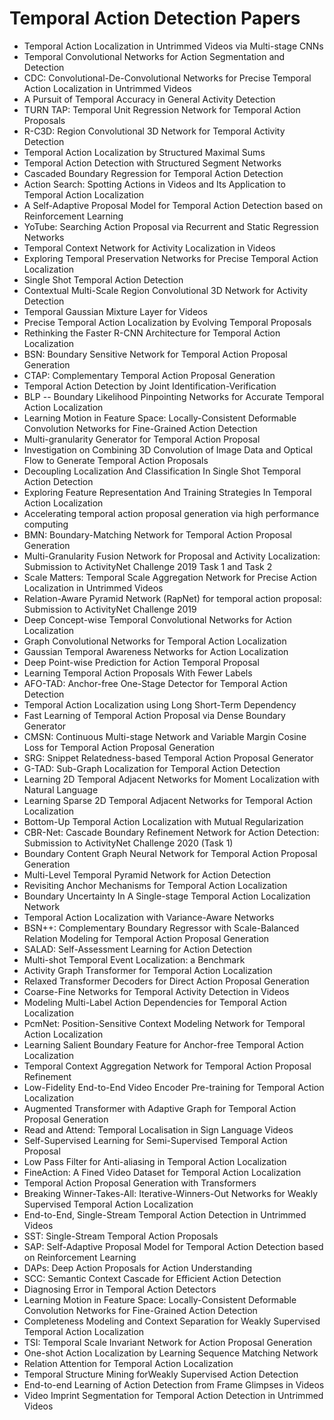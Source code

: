 # Temporal Action Detection Papers

<ul>

                             

 <li><a target="_blank" href="https://github.com/manjunath5496/Temporal-Action-Detection-Papers/blob/master/t(1).pdf" style="text-decoration:none;">Temporal Action Localization in Untrimmed Videos via Multi-stage CNNs</a></li>

 <li><a target="_blank" href="https://github.com/manjunath5496/Temporal-Action-Detection-Papers/blob/master/t(2).pdf" style="text-decoration:none;">Temporal Convolutional Networks for Action Segmentation and Detection</a></li>

<li><a target="_blank" href="https://github.com/manjunath5496/Temporal-Action-Detection-Papers/blob/master/t(3).pdf" style="text-decoration:none;">CDC: Convolutional-De-Convolutional Networks for Precise Temporal Action Localization in Untrimmed Videos</a></li>
 <li><a target="_blank" href="https://github.com/manjunath5496/Temporal-Action-Detection-Papers/blob/master/t(4).pdf" style="text-decoration:none;">A Pursuit of Temporal Accuracy in General Activity Detection</a></li>                              
<li><a target="_blank" href="https://github.com/manjunath5496/Temporal-Action-Detection-Papers/blob/master/t(5).pdf" style="text-decoration:none;">TURN TAP: Temporal Unit Regression Network for Temporal Action Proposals</a></li>
<li><a target="_blank" href="https://github.com/manjunath5496/Temporal-Action-Detection-Papers/blob/master/t(6).pdf" style="text-decoration:none;">R-C3D: Region Convolutional 3D Network for Temporal Activity Detection</a></li>
 <li><a target="_blank" href="https://github.com/manjunath5496/Temporal-Action-Detection-Papers/blob/master/t(7).pdf" style="text-decoration:none;">Temporal Action Localization by Structured Maximal Sums</a></li>

 <li><a target="_blank" href="https://github.com/manjunath5496/Temporal-Action-Detection-Papers/blob/master/t(8).pdf" style="text-decoration:none;"> Temporal Action Detection with Structured Segment Networks</a></li>
   <li><a target="_blank" href="https://github.com/manjunath5496/Temporal-Action-Detection-Papers/blob/master/t(9).pdf" style="text-decoration:none;">Cascaded Boundary Regression for Temporal Action Detection</a></li>
  
   
 <li><a target="_blank" href="https://github.com/manjunath5496/Temporal-Action-Detection-Papers/blob/master/t(10).pdf" style="text-decoration:none;">Action Search: Spotting Actions in Videos and Its Application to Temporal Action Localization </a></li>                              
<li><a target="_blank" href="https://github.com/manjunath5496/Temporal-Action-Detection-Papers/blob/master/t(11).pdf" style="text-decoration:none;">A Self-Adaptive Proposal Model for Temporal Action Detection based on Reinforcement Learning</a></li>
<li><a target="_blank" href="https://github.com/manjunath5496/Temporal-Action-Detection-Papers/blob/master/t(12).pdf" style="text-decoration:none;">YoTube: Searching Action Proposal via Recurrent and Static Regression Networks</a></li>
<li><a target="_blank" href="https://github.com/manjunath5496/Temporal-Action-Detection-Papers/blob/master/t(13).pdf" style="text-decoration:none;">Temporal Context Network for Activity Localization in Videos</a></li>

<li><a target="_blank" href="https://github.com/manjunath5496/Temporal-Action-Detection-Papers/blob/master/t(14).pdf" style="text-decoration:none;">Exploring Temporal Preservation Networks for Precise Temporal Action Localization</a></li>
                              
<li><a target="_blank" href="https://github.com/manjunath5496/Temporal-Action-Detection-Papers/blob/master/t(15).pdf" style="text-decoration:none;">Single Shot Temporal Action Detection</a></li>

<li><a target="_blank" href="https://github.com/manjunath5496/Temporal-Action-Detection-Papers/blob/master/t(16).pdf" style="text-decoration:none;">Contextual Multi-Scale Region Convolutional 3D Network for Activity Detection</a></li>

  <li><a target="_blank" href="https://github.com/manjunath5496/Temporal-Action-Detection-Papers/blob/master/t(17).pdf" style="text-decoration:none;">Temporal Gaussian Mixture Layer for Videos</a></li>   
  
<li><a target="_blank" href="https://github.com/manjunath5496/Temporal-Action-Detection-Papers/blob/master/t(18).pdf" style="text-decoration:none;">Precise Temporal Action Localization by Evolving Temporal Proposals</a></li> 

  
<li><a target="_blank" href="https://github.com/manjunath5496/Temporal-Action-Detection-Papers/blob/master/t(19).pdf" style="text-decoration:none;">Rethinking the Faster R-CNN Architecture for Temporal Action Localization</a></li> 

<li><a target="_blank" href="https://github.com/manjunath5496/Temporal-Action-Detection-Papers/blob/master/t(20).pdf" style="text-decoration:none;">BSN: Boundary Sensitive Network for Temporal Action Proposal Generation</a></li>

<li><a target="_blank" href="https://github.com/manjunath5496/Temporal-Action-Detection-Papers/blob/master/t(21).pdf" style="text-decoration:none;">CTAP: Complementary Temporal Action Proposal Generation</a></li>
<li><a target="_blank" href="https://github.com/manjunath5496/Temporal-Action-Detection-Papers/blob/master/t(22).pdf" style="text-decoration:none;">Temporal Action Detection by Joint Identification-Verification</a></li> 
 <li><a target="_blank" href="https://github.com/manjunath5496/Temporal-Action-Detection-Papers/blob/master/t(23).pdf" style="text-decoration:none;">BLP -- Boundary Likelihood Pinpointing Networks for Accurate Temporal Action Localization</a></li> 
 

   <li><a target="_blank" href="https://github.com/manjunath5496/Temporal-Action-Detection-Papers/blob/master/t(24).pdf" style="text-decoration:none;">Learning Motion in Feature Space: Locally-Consistent Deformable Convolution Networks for Fine-Grained Action Detection</a></li>
 
   <li><a target="_blank" href="https://github.com/manjunath5496/Temporal-Action-Detection-Papers/blob/master/t(25).pdf" style="text-decoration:none;">Multi-granularity Generator for Temporal Action Proposal</a></li>                              
 <li><a target="_blank" href="https://github.com/manjunath5496/Temporal-Action-Detection-Papers/blob/master/t(26).pdf" style="text-decoration:none;">Investigation on Combining 3D Convolution of Image Data and Optical Flow to Generate Temporal Action Proposals</a></li>
 <li><a target="_blank" href="https://github.com/manjunath5496/Temporal-Action-Detection-Papers/blob/master/t(27).pdf" style="text-decoration:none;">Decoupling Localization And Classification In Single Shot Temporal Action Detection</a></li>
   
 
   <li><a target="_blank" href="https://github.com/manjunath5496/Temporal-Action-Detection-Papers/blob/master/t(28).pdf" style="text-decoration:none;">
Exploring Feature Representation And Training Strategies In Temporal Action Localization</a></li>
 
   <li><a target="_blank" href="https://github.com/manjunath5496/Temporal-Action-Detection-Papers/blob/master/t(29).pdf" style="text-decoration:none;">Accelerating temporal action proposal generation via high performance computing </a></li>                              

  <li><a target="_blank" href="https://github.com/manjunath5496/Temporal-Action-Detection-Papers/blob/master/t(30).pdf" style="text-decoration:none;">BMN: Boundary-Matching Network for Temporal Action Proposal Generation</a></li>
 
   <li><a target="_blank" href="https://github.com/manjunath5496/Temporal-Action-Detection-Papers/blob/master/t(31).pdf" style="text-decoration:none;">Multi-Granularity Fusion Network for Proposal and Activity Localization: Submission to ActivityNet Challenge 2019 Task 1 and Task 2</a></li> 
    <li><a target="_blank" href="https://github.com/manjunath5496/Temporal-Action-Detection-Papers/blob/master/t(32).pdf" style="text-decoration:none;">Scale Matters: Temporal Scale Aggregation Network for Precise Action Localization in Untrimmed Videos</a></li> 

   <li><a target="_blank" href="https://github.com/manjunath5496/Temporal-Action-Detection-Papers/blob/master/t(33).pdf" style="text-decoration:none;">Relation-Aware Pyramid Network (RapNet) for temporal action proposal: Submission to ActivityNet Challenge 2019</a></li>                              

  <li><a target="_blank" href="https://github.com/manjunath5496/Temporal-Action-Detection-Papers/blob/master/t(34).pdf" style="text-decoration:none;">Deep Concept-wise Temporal Convolutional Networks for Action Localization</a></li> 
 
  <li><a target="_blank" href="https://github.com/manjunath5496/Temporal-Action-Detection-Papers/blob/master/t(35).pdf" style="text-decoration:none;">Graph Convolutional Networks for Temporal Action Localization</a></li> 

  <li><a target="_blank" href="https://github.com/manjunath5496/Temporal-Action-Detection-Papers/blob/master/t(36).pdf" style="text-decoration:none;">Gaussian Temporal Awareness Networks for Action Localization</a></li> 
 
<li><a target="_blank" href="https://github.com/manjunath5496/Temporal-Action-Detection-Papers/blob/master/t(37).pdf" style="text-decoration:none;">Deep Point-wise Prediction for Action Temporal Proposal</a></li>
 <li><a target="_blank" href="https://github.com/manjunath5496/Temporal-Action-Detection-Papers/blob/master/t(38).pdf" style="text-decoration:none;">Learning Temporal Action Proposals With Fewer Labels</a></li>
<li><a target="_blank" href="https://github.com/manjunath5496/Temporal-Action-Detection-Papers/blob/master/t(39).pdf" style="text-decoration:none;">AFO-TAD: Anchor-free One-Stage Detector for Temporal Action Detection</a></li>
 <li><a target="_blank" href="https://github.com/manjunath5496/Temporal-Action-Detection-Papers/blob/master/t(40).pdf" style="text-decoration:none;">Temporal Action Localization using Long Short-Term Dependency</a></li>                              
<li><a target="_blank" href="https://github.com/manjunath5496/Temporal-Action-Detection-Papers/blob/master/t(41).pdf" style="text-decoration:none;">Fast Learning of Temporal Action Proposal via Dense Boundary Generator</a></li>
<li><a target="_blank" href="https://github.com/manjunath5496/Temporal-Action-Detection-Papers/blob/master/t(42).pdf" style="text-decoration:none;">CMSN: Continuous Multi-stage Network and Variable Margin Cosine Loss for Temporal Action Proposal Generation</a></li>
 
  <li><a target="_blank" href="https://github.com/manjunath5496/Temporal-Action-Detection-Papers/blob/master/t(43).pdf" style="text-decoration:none;">SRG: Snippet Relatedness-based Temporal Action Proposal Generator</a></li>
 <li><a target="_blank" href="https://github.com/manjunath5496/Temporal-Action-Detection-Papers/blob/master/t(44).pdf" style="text-decoration:none;">G-TAD: Sub-Graph Localization for Temporal Action Detection</a></li>
   <li><a target="_blank" href="https://github.com/manjunath5496/Temporal-Action-Detection-Papers/blob/master/t(45).pdf" style="text-decoration:none;">Learning 2D Temporal Adjacent Networks for Moment Localization with Natural Language</a></li>  
   
<li><a target="_blank" href="https://github.com/manjunath5496/Temporal-Action-Detection-Papers/blob/master/t(46).pdf" style="text-decoration:none;">Learning Sparse 2D Temporal Adjacent Networks for Temporal Action Localization</a></li> 
                             
<li><a target="_blank" href="https://github.com/manjunath5496/Temporal-Action-Detection-Papers/blob/master/t(47).pdf" style="text-decoration:none;">Bottom-Up Temporal Action Localization with Mutual Regularization</a></li>
<li><a target="_blank" href="https://github.com/manjunath5496/Temporal-Action-Detection-Papers/blob/master/t(48).pdf" style="text-decoration:none;">CBR-Net: Cascade Boundary Refinement Network for Action Detection: Submission to ActivityNet Challenge 2020 (Task 1)</a></li>

<li><a target="_blank" href="https://github.com/manjunath5496/Temporal-Action-Detection-Papers/blob/master/t(49).pdf" style="text-decoration:none;">Boundary Content Graph Neural Network for Temporal Action Proposal Generation</a></li>
                              
<li><a target="_blank" href="https://github.com/manjunath5496/Temporal-Action-Detection-Papers/blob/master/t(50).pdf" style="text-decoration:none;">Multi-Level Temporal Pyramid Network for Action Detection</a></li>
<li><a target="_blank" href="https://github.com/manjunath5496/Temporal-Action-Detection-Papers/blob/master/t(51).pdf" style="text-decoration:none;">Revisiting Anchor Mechanisms for Temporal Action Localization</a></li>
<li><a target="_blank" href="https://github.com/manjunath5496/Temporal-Action-Detection-Papers/blob/master/t(52).pdf" style="text-decoration:none;">Boundary Uncertainty In A Single-stage Temporal Action Localization Network</a></li>

<li><a target="_blank" href="https://github.com/manjunath5496/Temporal-Action-Detection-Papers/blob/master/t(53).pdf" style="text-decoration:none;">Temporal Action Localization with Variance-Aware Networks</a></li>
 
<li><a target="_blank" href="https://github.com/manjunath5496/Temporal-Action-Detection-Papers/blob/master/t(54).pdf" style="text-decoration:none;">BSN++: Complementary Boundary Regressor with Scale-Balanced Relation Modeling for Temporal Action Proposal Generation </a></li>

<li><a target="_blank" href="https://github.com/manjunath5496/Temporal-Action-Detection-Papers/blob/master/t(55).pdf" style="text-decoration:none;">SALAD: Self-Assessment Learning for Action Detection</a></li>
 
  <li><a target="_blank" href="https://github.com/manjunath5496/Temporal-Action-Detection-Papers/blob/master/t(56).pdf" style="text-decoration:none;">Multi-shot Temporal Event Localization: a Benchmark </a></li>                              

  <li><a target="_blank" href="https://github.com/manjunath5496/Temporal-Action-Detection-Papers/blob/master/t(57).pdf" style="text-decoration:none;">Activity Graph Transformer for Temporal Action Localization</a></li>
 
   <li><a target="_blank" href="https://github.com/manjunath5496/Temporal-Action-Detection-Papers/blob/master/t(58).pdf" style="text-decoration:none;">Relaxed Transformer Decoders for Direct Action Proposal Generation</a></li>
    <li><a target="_blank" href="https://github.com/manjunath5496/Temporal-Action-Detection-Papers/blob/master/t(59).pdf" style="text-decoration:none;">Coarse-Fine Networks for Temporal Activity Detection in Videos</a></li>
 
  <li><a target="_blank" href="https://github.com/manjunath5496/Temporal-Action-Detection-Papers/blob/master/t(60).pdf" style="text-decoration:none;">Modeling Multi-Label Action Dependencies for Temporal Action Localization </a></li>
 
   <li><a target="_blank" href="https://github.com/manjunath5496/Temporal-Action-Detection-Papers/blob/master/t(61).pdf" style="text-decoration:none;">PcmNet: Position-Sensitive Context Modeling Network for Temporal Action Localization</a></li>
 
   <li><a target="_blank" href="https://github.com/manjunath5496/Temporal-Action-Detection-Papers/blob/master/t(62).pdf" style="text-decoration:none;">Learning Salient Boundary Feature for Anchor-free Temporal Action Localization</a></li>
 
   <li><a target="_blank" href="https://github.com/manjunath5496/Temporal-Action-Detection-Papers/blob/master/t(63).pdf" style="text-decoration:none;">Temporal Context Aggregation Network for Temporal Action Proposal Refinement</a></li>                              

  <li><a target="_blank" href="https://github.com/manjunath5496/Temporal-Action-Detection-Papers/blob/master/t(64).pdf" style="text-decoration:none;">Low-Fidelity End-to-End Video Encoder Pre-training for Temporal Action Localization</a></li>
 
   <li><a target="_blank" href="https://github.com/manjunath5496/Temporal-Action-Detection-Papers/blob/master/t(65).pdf" style="text-decoration:none;">Augmented Transformer with Adaptive Graph for Temporal Action Proposal Generation </a></li> 

   <li><a target="_blank" href="https://github.com/manjunath5496/Temporal-Action-Detection-Papers/blob/master/t(66).pdf" style="text-decoration:none;">Read and Attend:
Temporal Localisation in Sign Language Videos</a></li> 
 
   <li><a target="_blank" href="https://github.com/manjunath5496/Temporal-Action-Detection-Papers/blob/master/t(67).pdf" style="text-decoration:none;">Self-Supervised Learning for Semi-Supervised Temporal Action Proposal</a></li>                              

  <li><a target="_blank" href="https://github.com/manjunath5496/Temporal-Action-Detection-Papers/blob/master/t(68).pdf" style="text-decoration:none;">Low Pass Filter for Anti-aliasing in Temporal Action Localization</a></li> 
 
  
   <li><a target="_blank" href="https://github.com/manjunath5496/Temporal-Action-Detection-Papers/blob/master/t(69).pdf" style="text-decoration:none;">FineAction: A Fined Video Dataset for Temporal Action Localization</a></li>                              

  <li><a target="_blank" href="https://github.com/manjunath5496/Temporal-Action-Detection-Papers/blob/master/t(70).pdf" style="text-decoration:none;">Temporal Action Proposal Generation with Transformers</a></li> 
  
 
 <li><a target="_blank" href="https://github.com/manjunath5496/Temporal-Action-Detection-Papers/blob/master/t(71).pdf" style="text-decoration:none;">Breaking Winner-Takes-All: Iterative-Winners-Out Networks for Weakly Supervised Temporal Action Localization</a></li>
 
 <li><a target="_blank" href="https://github.com/manjunath5496/Temporal-Action-Detection-Papers/blob/master/t(72).pdf" style="text-decoration:none;">End-to-End, Single-Stream Temporal Action Detection in Untrimmed Videos</a></li> 
 
 
 <li><a target="_blank" href="https://github.com/manjunath5496/Temporal-Action-Detection-Papers/blob/master/t(73).pdf" style="text-decoration:none;">SST: Single-Stream Temporal Action Proposals</a></li>
  <li><a target="_blank" href="https://github.com/manjunath5496/Temporal-Action-Detection-Papers/blob/master/t(74).pdf" style="text-decoration:none;">SAP: Self-Adaptive Proposal Model for Temporal Action Detection based on Reinforcement Learning</a></li>
    <li><a target="_blank" href="https://github.com/manjunath5496/Temporal-Action-Detection-Papers/blob/master/t(75).pdf" style="text-decoration:none;">DAPs: Deep Action Proposals for Action Understanding</a></li>                        
<li><a target="_blank" href="https://github.com/manjunath5496/Temporal-Action-Detection-Papers/blob/master/t(76).pdf" style="text-decoration:none;">SCC: Semantic Context Cascade for Efficient Action Detection</a></li>

 <li><a target="_blank" href="https://github.com/manjunath5496/Temporal-Action-Detection-Papers/blob/master/t(77).pdf" style="text-decoration:none;">Diagnosing Error in Temporal Action Detectors</a></li> 
 
 
 <li><a target="_blank" href="https://github.com/manjunath5496/Temporal-Action-Detection-Papers/blob/master/t(78).pdf" style="text-decoration:none;">Learning Motion in Feature Space: Locally-Consistent Deformable Convolution Networks for Fine-Grained Action Detection</a></li>
  <li><a target="_blank" href="https://github.com/manjunath5496/Temporal-Action-Detection-Papers/blob/master/t(79).pdf" style="text-decoration:none;">Completeness Modeling and Context Separation for Weakly Supervised Temporal Action Localization</a></li>


 <li><a target="_blank" href="https://github.com/manjunath5496/Temporal-Action-Detection-Papers/blob/master/t(80).pdf" style="text-decoration:none;">TSI: Temporal Scale Invariant Network for Action Proposal Generation</a></li> 
 
 
 <li><a target="_blank" href="https://github.com/manjunath5496/Temporal-Action-Detection-Papers/blob/master/t(81).pdf" style="text-decoration:none;">One-shot Action Localization by Learning Sequence Matching Network</a></li>
  <li><a target="_blank" href="https://github.com/manjunath5496/Temporal-Action-Detection-Papers/blob/master/t(82).pdf" style="text-decoration:none;">Relation Attention for Temporal Action Localization</a></li>

 <li><a target="_blank" href="https://github.com/manjunath5496/Temporal-Action-Detection-Papers/blob/master/t(83).pdf" style="text-decoration:none;">Temporal Structure Mining forWeakly Supervised Action Detection</a></li>
  <li><a target="_blank" href="https://github.com/manjunath5496/Temporal-Action-Detection-Papers/blob/master/t(84).pdf" style="text-decoration:none;">End-to-end Learning of Action Detection from Frame Glimpses in Videos</a></li>

 <li><a target="_blank" href="https://github.com/manjunath5496/Temporal-Action-Detection-Papers/blob/master/t(85).pdf" style="text-decoration:none;">Video Imprint Segmentation for Temporal Action Detection in Untrimmed Videos</a></li>
  </ul>
